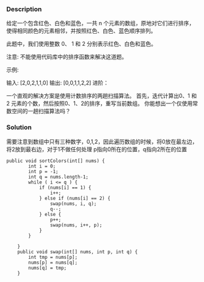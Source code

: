 ### Description
给定一个包含红色、白色和蓝色，一共 n 个元素的数组，原地对它们进行排序，使得相同颜色的元素相邻，并按照红色、白色、蓝色顺序排列。

此题中，我们使用整数 0、 1 和 2 分别表示红色、白色和蓝色。

注意:
不能使用代码库中的排序函数来解决这道题。

示例:

输入: [2,0,2,1,1,0]
输出: [0,0,1,1,2,2]
进阶：

一个直观的解决方案是使用计数排序的两趟扫描算法。
首先，迭代计算出0、1 和 2 元素的个数，然后按照0、1、2的排序，重写当前数组。
你能想出一个仅使用常数空间的一趟扫描算法吗？

### Solution
需要注意到数组中只有三种数字，0,1,2，因此遍历数组的时候，将0放在最左边，将2放到最右边，对于1不做任何处理
p指向0所在的位置，q指向2所在的位置
```
public void sortColors(int[] nums) {
        int i = 0;
        int p = -1;
        int q = nums.length-1;
        while ( i <= q ) {
            if (nums[i] == 1) {
                i++;
            } else if (nums[i] == 2) {
                swap(nums, i, q);
                q--;
            } else {
                p++;
                swap(nums, i++, p);
            }
        }

    }
    public void swap(int[] nums, int p, int q) {
        int tmp = nums[p];
        nums[p] = nums[q];
        nums[q] = tmp;
    }
```